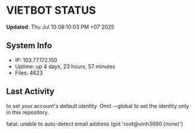 # VIETBOT STATUS
**Updated**: Thu Jul 10 08:10:03 PM +07 2025

## System Info
- IP: 103.77.172.150
- Uptime: up 4 days, 23 hours, 57 minutes
- Files: 4623

## Last Activity

to set your account's default identity.
Omit --global to set the identity only in this repository.

fatal: unable to auto-detect email address (got 'root@vinh3690.(none)')
